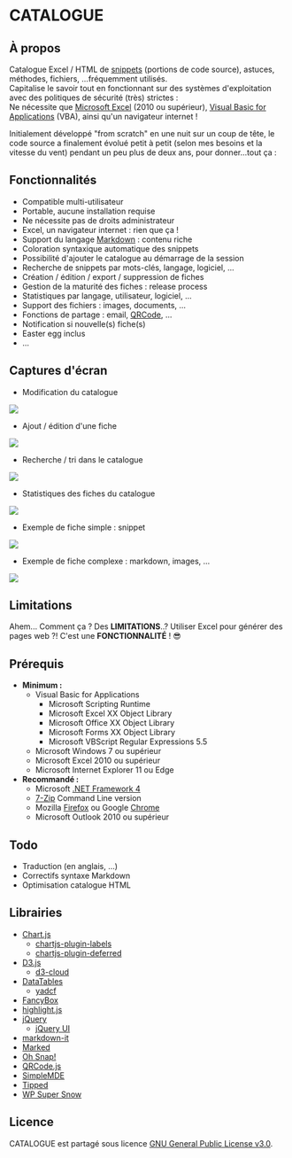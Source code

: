 # CATALOGUE

## À propos
Catalogue Excel / HTML de [snippets](https://fr.wikipedia.org/wiki/Snippet) (portions de code source), astuces, méthodes, fichiers, ...fréquemment utilisés.  
Capitalise le savoir tout en fonctionnant sur des systèmes d'exploitation avec des politiques de sécurité (très) strictes :  
Ne nécessite que [Microsoft Excel](https://fr.wikipedia.org/wiki/Microsoft_Excel) (2010 ou supérieur), [Visual Basic for Applications](https://fr.wikipedia.org/wiki/Visual_Basic_for_Applications) (VBA), ainsi qu'un navigateur internet !  

Initialement développé "from scratch" en une nuit sur un coup de tête, le code source a finalement évolué petit à petit (selon mes besoins et la vitesse du vent) pendant un peu plus de deux ans, pour donner...tout ça :

## Fonctionnalités
- Compatible multi-utilisateur
- Portable, aucune installation requise
- Ne nécessite pas de droits administrateur
- Excel, un navigateur internet : rien que ça !
- Support du langage [Markdown](https://fr.wikipedia.org/wiki/Markdown) : contenu riche
- Coloration syntaxique automatique des snippets
- Possibilité d'ajouter le catalogue au démarrage de la session
- Recherche de snippets par mots-clés, langage, logiciel, ...
- Création / édition / export / suppression de fiches
- Gestion de la maturité des fiches : release process
- Statistiques par langage, utilisateur, logiciel, ...
- Support des fichiers : images, documents, ...
- Fonctions de partage : email, [QRCode](https://fr.wikipedia.org/wiki/Code_QR), ...
- Notification si nouvelle(s) fiche(s)
- Easter egg inclus
- ...

## Captures d'écran

- Modification du catalogue

<a src="https://raw.githubusercontent.com/FoxP/CATALOGUE/master/.github/demo_1.png"><img src="https://raw.githubusercontent.com/FoxP/CATALOGUE/master/.github/demo_1.png"></a>

- Ajout / édition d'une fiche

<a src="https://raw.githubusercontent.com/FoxP/CATALOGUE/master/.github/demo_2.png"><img src="https://raw.githubusercontent.com/FoxP/CATALOGUE/master/.github/demo_2.png"></a>

- Recherche / tri dans le catalogue

<a src="https://raw.githubusercontent.com/FoxP/CATALOGUE/master/.github/demo_3.png"><img src="https://raw.githubusercontent.com/FoxP/CATALOGUE/master/.github/demo_3.png"></a>

- Statistiques des fiches du catalogue

<a src="https://raw.githubusercontent.com/FoxP/CATALOGUE/master/.github/demo_4.png"><img src="https://raw.githubusercontent.com/FoxP/CATALOGUE/master/.github/demo_4.png"></a>

- Exemple de fiche simple : snippet

<a src="https://raw.githubusercontent.com/FoxP/CATALOGUE/master/.github/demo_5.png"><img src="https://raw.githubusercontent.com/FoxP/CATALOGUE/master/.github/demo_5.png"></a>

- Exemple de fiche complexe : markdown, images, ...

<a src="https://raw.githubusercontent.com/FoxP/CATALOGUE/master/.github/demo_6.png"><img src="https://raw.githubusercontent.com/FoxP/CATALOGUE/master/.github/demo_6.png"></a>

## Limitations
Ahem... Comment ça ? Des **LIMITATIONS**..? Utiliser Excel pour générer des pages web ?! C'est une **FONCTIONNALITÉ** ! :sunglasses:

## Prérequis
- **Minimum :**
  - Visual Basic for Applications
    - Microsoft Scripting Runtime
    - Microsoft Excel XX Object Library
    - Microsoft Office XX Object Library
    - Microsoft Forms XX Object Library
    - Microsoft VBScript Regular Expressions 5.5
  - Microsoft Windows 7 ou supérieur
  - Microsoft Excel 2010 ou supérieur
  - Microsoft Internet Explorer 11 ou Edge
- **Recommandé :**
  - Microsoft [.NET Framework 4](https://www.microsoft.com/en-US/download/details.aspx?id=17851)
  - [7-Zip](https://www.7-zip.org/) Command Line version
  - Mozilla [Firefox](https://www.mozilla.org/firefox/) ou Google [Chrome](https://www.google.com/chrome/)
  - Microsoft Outlook 2010 ou supérieur

## Todo
- Traduction (en anglais, ...)
- Correctifs syntaxe Markdown
- Optimisation catalogue HTML

## Librairies
- [Chart.js](https://www.chartjs.org/)
  - [chartjs-plugin-labels](https://github.com/emn178/chartjs-plugin-labels)
  - [chartjs-plugin-deferred](https://github.com/chartjs/chartjs-plugin-deferred)
- [D3.js](https://d3js.org/)
  - [d3-cloud](https://github.com/jasondavies/d3-cloud)
- [DataTables](https://datatables.net/)
  - [yadcf](https://github.com/vedmack/yadcf)
- [FancyBox](http://fancyapps.com/fancybox/3/)
- [highlight.js](https://highlightjs.org/)
- [jQuery](https://jquery.com/)
  - [jQuery UI](https://jqueryui.com/)
- [markdown-it](https://github.com/markdown-it/markdown-it)
- [Marked](https://github.com/markedjs/marked)
- [Oh Snap!](https://github.com/justindomingue/ohSnap)
- [QRCode.js](https://github.com/davidshimjs/qrcodejs)
- [SimpleMDE](https://simplemde.com/)
- [Tipped](http://www.tippedjs.com/)
- [WP Super Snow](https://fr.wordpress.org/plugins/wp-super-snow/)

## Licence
CATALOGUE est partagé sous licence [GNU General Public License v3.0](https://www.gnu.org/licenses/gpl-3.0.fr.html).
